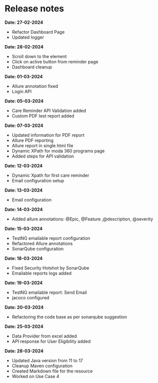 # Release notes
**Date: 27-02-2024**
- Refactor Dashboard Page
- Updated logger

**Date: 28-02-2024**
- Scroll down to the element
- Click on active button from reminder page
- Dashboard cleanup

**Date: 01-03-2024**
- Allure annotation fixed
- Login API

**Date: 05-03-2024**
- Care Reminder API Validation added
- Custom PDF test report added

**Date: 07-03-2024**
- Updated information for PDF report
- Allure PDF reporting
- Allure report in single html file
- Dynamic XPath for moda 360 programs page
- Added steps for API validation

**Date: 12-03-2024**
- Dynamic Xpath for first care reminder
- Email configuration setup

**Date: 13-03-2024**
- Email configuration

**Date: 14-03-2024**
- Added allure annotations: @Epic, @Feature ,@description, @severity

**Date: 15-03-2024**
- TestNG emailable report configuration
- Refactored Allure annotations
- SonarQube configuration

**Date: 18-03-2024**
- Fixed Security Hotshot by SonarQube
- Emailable reports logs added

**Date: 19-03-2024**
- TestNG emailable report: Send Email
- jacoco configured

**Date: 20-03-2024**
- Refactoring the code base as per sonarqube suggestion

**Date: 25-03-2024**
- Data Provider from excel added
- API response for User Eligibility added

**Date: 28-03-2024**
- Updated Java version from 11 to 17
- Cleanup Maven configuration
- Created Markdown file for the resource
- Worked on Use Case 4